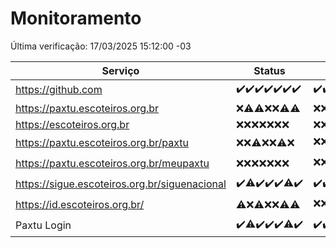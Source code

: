 # Monitoramento

Última verificação: 17/03/2025 15:12:00 -03

|Serviço|Status|Últimas 24h|
|---|---|---|
|https://github.com|<span title="2025-03-10: OK=24">✔️</span><span title="2025-03-11: OK=23">✔️</span><span title="2025-03-12: OK=23">✔️</span><span title="2025-03-13: OK=23">✔️</span><span title="2025-03-14: OK=23">✔️</span><span title="2025-03-15: OK=23">✔️</span><span title="2025-03-16: OK=18">✔️</span>|<span title="16/03/2025 16:06:00 -03 : 200">✔️</span><span title="16/03/2025 17:08:00 -03 : 200">✔️</span><span title="16/03/2025 18:07:00 -03 : 200">✔️</span><span title="16/03/2025 19:07:00 -03 : 200">✔️</span><span title="16/03/2025 20:08:00 -03 : 200">✔️</span><span title="16/03/2025 21:44:00 -03 : 200">✔️</span><span title="16/03/2025 23:18:00 -03 : 200">✔️</span><span title="17/03/2025 00:23:00 -03 : 200">✔️</span><span title="17/03/2025 01:11:00 -03 : 200">✔️</span><span title="17/03/2025 02:09:00 -03 : 200">✔️</span><span title="17/03/2025 03:13:00 -03 : 200">✔️</span><span title="17/03/2025 04:09:00 -03 : 200">✔️</span><span title="17/03/2025 05:13:00 -03 : 200">✔️</span><span title="17/03/2025 06:10:00 -03 : 200">✔️</span><span title="17/03/2025 07:10:00 -03 : 200">✔️</span><span title="17/03/2025 08:07:00 -03 : 200">✔️</span><span title="17/03/2025 09:16:00 -03 : 200">✔️</span><span title="17/03/2025 10:19:00 -03 : 200">✔️</span><span title="17/03/2025 11:09:00 -03 : 200">✔️</span><span title="17/03/2025 12:09:00 -03 : 200">✔️</span><span title="17/03/2025 13:11:00 -03 : 200">✔️</span><span title="17/03/2025 14:08:00 -03 : 200">✔️</span><span title="17/03/2025 15:12:00 -03 : 200">✔️</span>|
|https://paxtu.escoteiros.org.br|<span title="2025-03-10: Falhas=24">❌</span><span title="2025-03-11: OK=1, Falhas=22">⚠️</span><span title="2025-03-12: OK=2, Falhas=21">⚠️</span><span title="2025-03-13: Falhas=23">❌</span><span title="2025-03-14: Falhas=23">❌</span><span title="2025-03-15: OK=4, Falhas=19">⚠️</span><span title="2025-03-16: OK=3, Falhas=15">⚠️</span>|<span title="16/03/2025 16:06:00 -03 : 403">❌</span><span title="16/03/2025 17:08:00 -03 : 403">❌</span><span title="16/03/2025 18:07:00 -03 : 403">❌</span><span title="16/03/2025 19:07:00 -03 : 403">❌</span><span title="16/03/2025 20:08:00 -03 : 403">❌</span><span title="16/03/2025 21:44:00 -03 : 403">❌</span><span title="16/03/2025 23:18:00 -03 : 403">❌</span><span title="17/03/2025 00:23:00 -03 : 403">❌</span><span title="17/03/2025 01:11:00 -03 : 403">❌</span><span title="17/03/2025 02:09:00 -03 : 403">❌</span><span title="17/03/2025 03:13:00 -03 : 403">❌</span><span title="17/03/2025 04:09:00 -03 : 403">❌</span><span title="17/03/2025 05:13:00 -03 : 403">❌</span><span title="17/03/2025 06:10:00 -03 : 403">❌</span><span title="17/03/2025 07:10:00 -03 : 403">❌</span><span title="17/03/2025 08:07:00 -03 : 403">❌</span><span title="17/03/2025 09:16:00 -03 : 403">❌</span><span title="17/03/2025 10:19:00 -03 : 403">❌</span><span title="17/03/2025 11:09:00 -03 : 403">❌</span><span title="17/03/2025 12:09:00 -03 : 403">❌</span><span title="17/03/2025 13:11:00 -03 : 403">❌</span><span title="17/03/2025 14:08:00 -03 : 403">❌</span><span title="17/03/2025 15:12:00 -03 : 403">❌</span>|
|https://escoteiros.org.br|<span title="2025-03-10: Falhas=24">❌</span><span title="2025-03-11: Falhas=23">❌</span><span title="2025-03-12: Falhas=23">❌</span><span title="2025-03-13: Falhas=23">❌</span><span title="2025-03-14: Falhas=23">❌</span><span title="2025-03-15: Falhas=23">❌</span><span title="2025-03-16: Falhas=18">❌</span>|<span title="16/03/2025 16:06:00 -03 : 403">❌</span><span title="16/03/2025 17:08:00 -03 : 403">❌</span><span title="16/03/2025 18:07:00 -03 : 403">❌</span><span title="16/03/2025 19:07:00 -03 : 403">❌</span><span title="16/03/2025 20:08:00 -03 : 403">❌</span><span title="16/03/2025 21:44:00 -03 : 403">❌</span><span title="16/03/2025 23:18:00 -03 : 403">❌</span><span title="17/03/2025 00:23:00 -03 : 403">❌</span><span title="17/03/2025 01:11:00 -03 : 403">❌</span><span title="17/03/2025 02:09:00 -03 : 403">❌</span><span title="17/03/2025 03:13:00 -03 : 403">❌</span><span title="17/03/2025 04:09:00 -03 : 403">❌</span><span title="17/03/2025 05:13:00 -03 : 403">❌</span><span title="17/03/2025 06:10:00 -03 : 403">❌</span><span title="17/03/2025 07:10:00 -03 : 403">❌</span><span title="17/03/2025 08:07:00 -03 : 403">❌</span><span title="17/03/2025 09:16:00 -03 : 403">❌</span><span title="17/03/2025 10:19:00 -03 : 403">❌</span><span title="17/03/2025 11:09:00 -03 : 403">❌</span><span title="17/03/2025 12:09:00 -03 : 403">❌</span><span title="17/03/2025 13:11:00 -03 : 403">❌</span><span title="17/03/2025 14:08:00 -03 : 403">❌</span><span title="17/03/2025 15:12:00 -03 : 403">❌</span>|
|https://paxtu.escoteiros.org.br/paxtu|<span title="2025-03-10: Falhas=24">❌</span><span title="2025-03-11: Falhas=23">❌</span><span title="2025-03-12: OK=1, Falhas=22">⚠️</span><span title="2025-03-13: Falhas=23">❌</span><span title="2025-03-14: Falhas=23">❌</span><span title="2025-03-15: OK=1, Falhas=22">⚠️</span><span title="2025-03-16: Falhas=18">❌</span>|<span title="16/03/2025 16:06:00 -03 : 403">❌</span><span title="16/03/2025 17:08:00 -03 : 403">❌</span><span title="16/03/2025 18:07:00 -03 : 403">❌</span><span title="16/03/2025 19:07:00 -03 : 403">❌</span><span title="16/03/2025 20:08:00 -03 : 403">❌</span><span title="16/03/2025 21:44:00 -03 : 403">❌</span><span title="16/03/2025 23:18:00 -03 : 403">❌</span><span title="17/03/2025 00:23:00 -03 : 403">❌</span><span title="17/03/2025 01:11:00 -03 : 403">❌</span><span title="17/03/2025 02:09:00 -03 : 403">❌</span><span title="17/03/2025 03:13:00 -03 : 403">❌</span><span title="17/03/2025 04:09:00 -03 : 403">❌</span><span title="17/03/2025 05:13:00 -03 : 403">❌</span><span title="17/03/2025 06:10:00 -03 : 403">❌</span><span title="17/03/2025 07:10:00 -03 : 403">❌</span><span title="17/03/2025 08:07:00 -03 : 403">❌</span><span title="17/03/2025 09:16:00 -03 : 403">❌</span><span title="17/03/2025 10:19:00 -03 : 403">❌</span><span title="17/03/2025 11:09:00 -03 : 403">❌</span><span title="17/03/2025 12:09:00 -03 : 200">✔️</span><span title="17/03/2025 13:11:00 -03 : 403">❌</span><span title="17/03/2025 14:08:00 -03 : 403">❌</span><span title="17/03/2025 15:12:00 -03 : 403">❌</span>|
|https://paxtu.escoteiros.org.br/meupaxtu|<span title="2025-03-10: Falhas=24">❌</span><span title="2025-03-11: Falhas=23">❌</span><span title="2025-03-12: Falhas=23">❌</span><span title="2025-03-13: Falhas=23">❌</span><span title="2025-03-14: Falhas=23">❌</span><span title="2025-03-15: Falhas=23">❌</span><span title="2025-03-16: Falhas=18">❌</span>|<span title="16/03/2025 16:06:00 -03 : 403">❌</span><span title="16/03/2025 17:08:00 -03 : 403">❌</span><span title="16/03/2025 18:07:00 -03 : 403">❌</span><span title="16/03/2025 19:07:00 -03 : 403">❌</span><span title="16/03/2025 20:08:00 -03 : 403">❌</span><span title="16/03/2025 21:44:00 -03 : 403">❌</span><span title="16/03/2025 23:18:00 -03 : 200">✔️</span><span title="17/03/2025 00:23:00 -03 : 403">❌</span><span title="17/03/2025 01:11:00 -03 : 403">❌</span><span title="17/03/2025 02:09:00 -03 : 403">❌</span><span title="17/03/2025 03:13:00 -03 : 403">❌</span><span title="17/03/2025 04:09:00 -03 : 403">❌</span><span title="17/03/2025 05:13:00 -03 : 403">❌</span><span title="17/03/2025 06:10:00 -03 : 403">❌</span><span title="17/03/2025 07:10:00 -03 : 403">❌</span><span title="17/03/2025 08:07:00 -03 : 403">❌</span><span title="17/03/2025 09:16:00 -03 : 403">❌</span><span title="17/03/2025 10:19:00 -03 : 403">❌</span><span title="17/03/2025 11:09:00 -03 : 403">❌</span><span title="17/03/2025 12:09:00 -03 : 403">❌</span><span title="17/03/2025 13:11:00 -03 : 403">❌</span><span title="17/03/2025 14:08:00 -03 : 403">❌</span><span title="17/03/2025 15:12:00 -03 : 403">❌</span>|
|https://sigue.escoteiros.org.br/siguenacional|<span title="2025-03-10: OK=24">✔️</span><span title="2025-03-11: OK=22, Falhas=1">⚠️</span><span title="2025-03-12: OK=23">✔️</span><span title="2025-03-13: OK=23">✔️</span><span title="2025-03-14: OK=23">✔️</span><span title="2025-03-15: OK=22, Falhas=1">⚠️</span><span title="2025-03-16: OK=18">✔️</span>|<span title="16/03/2025 16:06:00 -03 : 200">✔️</span><span title="16/03/2025 17:08:00 -03 : 200">✔️</span><span title="16/03/2025 18:07:00 -03 : 200">✔️</span><span title="16/03/2025 19:07:00 -03 : 200">✔️</span><span title="16/03/2025 20:08:00 -03 : 200">✔️</span><span title="16/03/2025 21:44:00 -03 : 0">❌</span><span title="16/03/2025 23:18:00 -03 : 200">✔️</span><span title="17/03/2025 00:23:00 -03 : 200">✔️</span><span title="17/03/2025 01:11:00 -03 : 200">✔️</span><span title="17/03/2025 02:09:00 -03 : 200">✔️</span><span title="17/03/2025 03:13:00 -03 : 200">✔️</span><span title="17/03/2025 04:09:00 -03 : 200">✔️</span><span title="17/03/2025 05:13:00 -03 : 200">✔️</span><span title="17/03/2025 06:10:00 -03 : 200">✔️</span><span title="17/03/2025 07:10:00 -03 : 200">✔️</span><span title="17/03/2025 08:07:00 -03 : 200">✔️</span><span title="17/03/2025 09:16:00 -03 : 200">✔️</span><span title="17/03/2025 10:19:00 -03 : 200">✔️</span><span title="17/03/2025 11:09:00 -03 : 200">✔️</span><span title="17/03/2025 12:09:00 -03 : 200">✔️</span><span title="17/03/2025 13:11:00 -03 : 200">✔️</span><span title="17/03/2025 14:08:00 -03 : 200">✔️</span><span title="17/03/2025 15:12:00 -03 : 200">✔️</span>|
|https://id.escoteiros.org.br/|<span title="2025-03-10: OK=1, Falhas=23">⚠️</span><span title="2025-03-11: Falhas=23">❌</span><span title="2025-03-12: OK=2, Falhas=21">⚠️</span><span title="2025-03-13: Falhas=23">❌</span><span title="2025-03-14: Falhas=23">❌</span><span title="2025-03-15: OK=1, Falhas=22">⚠️</span><span title="2025-03-16: OK=2, Falhas=16">⚠️</span>|<span title="16/03/2025 16:06:00 -03 : 403">❌</span><span title="16/03/2025 17:08:00 -03 : 403">❌</span><span title="16/03/2025 18:07:00 -03 : 403">❌</span><span title="16/03/2025 19:07:00 -03 : 403">❌</span><span title="16/03/2025 20:08:00 -03 : 403">❌</span><span title="16/03/2025 21:44:00 -03 : 200">✔️</span><span title="16/03/2025 23:18:00 -03 : 403">❌</span><span title="17/03/2025 00:23:00 -03 : 403">❌</span><span title="17/03/2025 01:11:00 -03 : 403">❌</span><span title="17/03/2025 02:09:00 -03 : 403">❌</span><span title="17/03/2025 03:13:00 -03 : 403">❌</span><span title="17/03/2025 04:09:00 -03 : 403">❌</span><span title="17/03/2025 05:13:00 -03 : 403">❌</span><span title="17/03/2025 06:10:00 -03 : 403">❌</span><span title="17/03/2025 07:10:00 -03 : 403">❌</span><span title="17/03/2025 08:07:00 -03 : 200">✔️</span><span title="17/03/2025 09:16:00 -03 : 200">✔️</span><span title="17/03/2025 10:19:00 -03 : 403">❌</span><span title="17/03/2025 11:09:00 -03 : 403">❌</span><span title="17/03/2025 12:09:00 -03 : 403">❌</span><span title="17/03/2025 13:11:00 -03 : 403">❌</span><span title="17/03/2025 14:08:00 -03 : 403">❌</span><span title="17/03/2025 15:12:00 -03 : 403">❌</span>|
|Paxtu Login|<span title="2025-03-10: OK=24">✔️</span><span title="2025-03-11: OK=22, Falhas=1">⚠️</span><span title="2025-03-12: OK=23">✔️</span><span title="2025-03-13: OK=23">✔️</span><span title="2025-03-14: OK=23">✔️</span><span title="2025-03-15: OK=22, Falhas=1">⚠️</span><span title="2025-03-16: OK=18">✔️</span>|<span title="16/03/2025 16:06:00 -03 : 200">✔️</span><span title="16/03/2025 17:08:00 -03 : 200">✔️</span><span title="16/03/2025 18:07:00 -03 : 200">✔️</span><span title="16/03/2025 19:07:00 -03 : 200">✔️</span><span title="16/03/2025 20:08:00 -03 : 200">✔️</span><span title="16/03/2025 21:44:00 -03 : 200">✔️</span><span title="16/03/2025 23:18:00 -03 : 200">✔️</span><span title="17/03/2025 00:23:00 -03 : 200">✔️</span><span title="17/03/2025 01:11:00 -03 : 200">✔️</span><span title="17/03/2025 02:09:00 -03 : 200">✔️</span><span title="17/03/2025 03:13:00 -03 : 200">✔️</span><span title="17/03/2025 04:09:00 -03 : 200">✔️</span><span title="17/03/2025 05:13:00 -03 : 200">✔️</span><span title="17/03/2025 06:10:00 -03 : 200">✔️</span><span title="17/03/2025 07:10:00 -03 : 200">✔️</span><span title="17/03/2025 08:07:00 -03 : 200">✔️</span><span title="17/03/2025 09:16:00 -03 : 200">✔️</span><span title="17/03/2025 10:19:00 -03 : 200">✔️</span><span title="17/03/2025 11:09:00 -03 : 200">✔️</span><span title="17/03/2025 12:09:00 -03 : 200">✔️</span><span title="17/03/2025 13:11:00 -03 : 200">✔️</span><span title="17/03/2025 14:08:00 -03 : 200">✔️</span><span title="17/03/2025 15:12:00 -03 : 200">✔️</span>|
